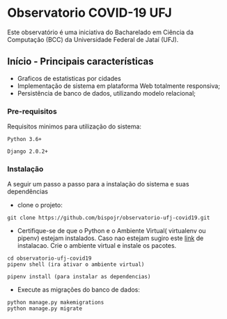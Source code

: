 # Observatorio COVID-19 UFJ

Este observatório é uma iniciativa do Bacharelado em Ciência da Computação (BCC) da Universidade Federal de Jataí (UFJ).

## Início - Principais características

* Graficos de estatisticas por cidades
* Implementação de sistema em plataforma Web totalmente responsiva;
* Persistência de banco de dados, utilizando modelo relacional;

### Pre-requisitos

Requisitos minimos para utilização do sistema:

```
Python 3.6+
```
```
Django 2.0.2+
```

### Instalação

A seguir um passo a passo para a instalação do sistema e suas dependências

* clone o projeto:
```
git clone https://github.com/bispojr/observatorio-ufj-covid19.git
```
* Certifique-se de que o Python e o Ambiente Virtual( virtualenv ou pipenv) estejam instalados. Caso nao estejam sugiro este [link](https://medium.com/@krishnaregmi/pipenv-vs-virtualenv-vs-conda-environment-3dde3f6869ed) de instalacao.
Crie o ambiente virtual e instale os pacotes.
 ```
 cd observatorio-ufj-covid19
 pipenv shell (ira ativar o ambiente virtual)
 
 pipenv install (para instalar as dependencias)
```
* Execute as migrações do banco de dados:

```
python manage.py makemigrations
python manage.py migrate
```

<!-- ## Executando Testes



### Break down into end to end tests

Explain what these tests test and why

```
Give an example
```

### And coding style tests

Explain what these tests test and why

```
Give an example
```

## Deployment

Add additional notes about how to deploy this on a live system

## Built With

* [Dropwizard](http://www.dropwizard.io/1.0.2/docs/) - The web framework used
* [Maven](https://maven.apache.org/) - Dependency Management
* [ROME](https://rometools.github.io/rome/) - Used to generate RSS Feeds

## Contributing

Please read [CONTRIBUTING.md](https://gist.github.com/PurpleBooth/b24679402957c63ec426) for details on our code of conduct, and the process for submitting pull requests to us.

## Versioning

We use [SemVer](http://semver.org/) for versioning. For the versions available, see the [tags on this repository](https://github.com/your/project/tags). 

## Authors

* **Billie Thompson** - *Initial work* - [PurpleBooth](https://github.com/PurpleBooth)

See also the list of [contributors](https://github.com/your/project/contributors) who participated in this project.

## License

This project is licensed under the MIT License - see the [LICENSE.md](LICENSE.md) file for details

## Acknowledgments

* Hat tip to anyone whose code was used
* Inspiration
* etc -->

